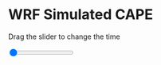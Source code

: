 <h1>WRF Simulated CAPE</h1>
<p>Drag the slider to change the time</p>

<div class="slidecontainer">
<input oninput='setImage(this)' class="slider" type="range" min="0" max="49" value="0" step="1" />
<img id='img'/>
</div>

<script>
var img = document.getElementById('img');
var img_array = ['/assets/images/wrf/cp_wrfout_d01_2020-03-13_12:00:00.png',
'/assets/images/wrf/cp_wrfout_d01_2020-03-13_13:00:00.png',
'/assets/images/wrf/cp_wrfout_d01_2020-03-13_14:00:00.png',
'/assets/images/wrf/cp_wrfout_d01_2020-03-13_15:00:00.png',
'/assets/images/wrf/cp_wrfout_d01_2020-03-13_16:00:00.png',
'/assets/images/wrf/cp_wrfout_d01_2020-03-13_17:00:00.png',
'/assets/images/wrf/cp_wrfout_d01_2020-03-13_18:00:00.png',
'/assets/images/wrf/cp_wrfout_d01_2020-03-13_19:00:00.png',
'/assets/images/wrf/cp_wrfout_d01_2020-03-13_20:00:00.png',
'/assets/images/wrf/cp_wrfout_d01_2020-03-13_21:00:00.png',
'/assets/images/wrf/cp_wrfout_d01_2020-03-13_22:00:00.png',
'/assets/images/wrf/cp_wrfout_d01_2020-03-13_23:00:00.png',
'/assets/images/wrf/cp_wrfout_d01_2020-03-14_00:00:00.png',
'/assets/images/wrf/cp_wrfout_d01_2020-03-14_01:00:00.png',
'/assets/images/wrf/cp_wrfout_d01_2020-03-14_02:00:00.png',
'/assets/images/wrf/cp_wrfout_d01_2020-03-14_03:00:00.png',
'/assets/images/wrf/cp_wrfout_d01_2020-03-14_04:00:00.png',
'/assets/images/wrf/cp_wrfout_d01_2020-03-14_05:00:00.png',
'/assets/images/wrf/cp_wrfout_d01_2020-03-14_06:00:00.png',
'/assets/images/wrf/cp_wrfout_d01_2020-03-14_07:00:00.png',
'/assets/images/wrf/cp_wrfout_d01_2020-03-14_08:00:00.png',
'/assets/images/wrf/cp_wrfout_d01_2020-03-14_09:00:00.png',
'/assets/images/wrf/cp_wrfout_d01_2020-03-14_10:00:00.png',
'/assets/images/wrf/cp_wrfout_d01_2020-03-14_11:00:00.png',
'/assets/images/wrf/cp_wrfout_d01_2020-03-14_12:00:00.png',
'/assets/images/wrf/cp_wrfout_d01_2020-03-14_13:00:00.png',
'/assets/images/wrf/cp_wrfout_d01_2020-03-14_14:00:00.png',
'/assets/images/wrf/cp_wrfout_d01_2020-03-14_15:00:00.png',
'/assets/images/wrf/cp_wrfout_d01_2020-03-14_16:00:00.png',
'/assets/images/wrf/cp_wrfout_d01_2020-03-14_17:00:00.png',
'/assets/images/wrf/cp_wrfout_d01_2020-03-14_18:00:00.png',
'/assets/images/wrf/cp_wrfout_d01_2020-03-14_19:00:00.png',
'/assets/images/wrf/cp_wrfout_d01_2020-03-14_20:00:00.png',
'/assets/images/wrf/cp_wrfout_d01_2020-03-14_21:00:00.png',
'/assets/images/wrf/cp_wrfout_d01_2020-03-14_22:00:00.png',
'/assets/images/wrf/cp_wrfout_d01_2020-03-14_23:00:00.png',
'/assets/images/wrf/cp_wrfout_d01_2020-03-15_00:00:00.png',
'/assets/images/wrf/cp_wrfout_d01_2020-03-15_01:00:00.png',
'/assets/images/wrf/cp_wrfout_d01_2020-03-15_02:00:00.png',
'/assets/images/wrf/cp_wrfout_d01_2020-03-15_03:00:00.png',
'/assets/images/wrf/cp_wrfout_d01_2020-03-15_04:00:00.png',
'/assets/images/wrf/cp_wrfout_d01_2020-03-15_05:00:00.png',
'/assets/images/wrf/cp_wrfout_d01_2020-03-15_06:00:00.png',
'/assets/images/wrf/cp_wrfout_d01_2020-03-15_07:00:00.png',
'/assets/images/wrf/cp_wrfout_d01_2020-03-15_08:00:00.png',
'/assets/images/wrf/cp_wrfout_d01_2020-03-15_09:00:00.png',
'/assets/images/wrf/cp_wrfout_d01_2020-03-15_10:00:00.png',
'/assets/images/wrf/cp_wrfout_d01_2020-03-15_11:00:00.png',
'/assets/images/wrf/cp_wrfout_d01_2020-03-15_12:00:00.png',];
function setImage(obj)
{
        var value = obj.value;
        img.src = img_array[value];

}
</script>
